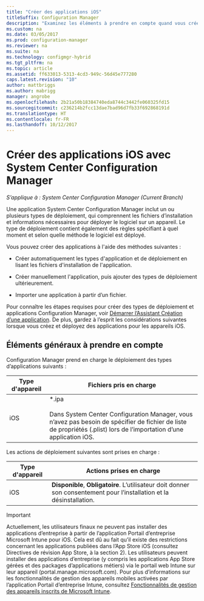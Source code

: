 ```yaml
---
title: "Créer des applications iOS"
titleSuffix: Configuration Manager
description: "Examinez les éléments à prendre en compte quand vous créez et déployez des applications pour des appareils iOS."
ms.custom: na
ms.date: 03/05/2017
ms.prod: configuration-manager
ms.reviewer: na
ms.suite: na
ms.technology: configmgr-hybrid
ms.tgt_pltfrm: na
ms.topic: article
ms.assetid: ff633013-5313-4cd3-949c-56d45e777280
caps.latest.revision: "10"
author: mattbriggs
ms.author: mabrigg
manager: angrobe
ms.openlocfilehash: 2b21a50b18384740eda8744c3442fe060325fd15
ms.sourcegitcommit: c236214b2fcc13dae7bad96d7fb33f692868191d
ms.translationtype: HT
ms.contentlocale: fr-FR
ms.lasthandoff: 10/12/2017
---
```

# <a name="create-ios-applications-with-system-center-configuration-manager"></a>Créer des applications iOS avec System Center Configuration Manager

*S’applique à : System Center Configuration Manager (Current Branch)*

Une application System Center Configuration Manager inclut un ou plusieurs types de déploiement, qui comprennent les fichiers d’installation et informations nécessaires pour déployer le logiciel sur un appareil. Le type de déploiement contient également des règles spécifiant à quel moment et selon quelle méthode le logiciel est déployé.  

 Vous pouvez créer des applications à l'aide des méthodes suivantes :  

-   Créer automatiquement les types d'application et de déploiement en lisant les fichiers d'installation de l'application.  

-   Créer manuellement l'application, puis ajouter des types de déploiement ultérieurement.  

-   Importer une application à partir d’un fichier.  

Pour connaître les étapes requises pour créer des types de déploiement et applications Configuration Manager, voir [Démarrer l’Assistant Création d’une application](../../apps/deploy-use/create-applications.md#start-the-create-application-wizard). De plus, gardez à l’esprit les considérations suivantes lorsque vous créez et déployez des applications pour les appareils iOS.  

## <a name="general-considerations"></a>Éléments généraux à prendre en compte  
 Configuration Manager prend en charge le déploiement des types d’applications suivants :  

|Type d'appareil|Fichiers pris en charge|  
|-----------------|---------------------|  
|iOS|*.ipa<br /><br /> Dans System Center Configuration Manager, vous n’avez pas besoin de spécifier de fichier de liste de propriétés (.plist) lors de l’importation d’une application iOS.|  

 Les actions de déploiement suivantes sont prises en charge :  

|Type d'appareil|Actions prises en charge|  
|-----------------|-----------------------|  
|iOS|**Disponible**, **Obligatoire**. L’utilisateur doit donner son consentement pour l’installation et la désinstallation.

> [!IMPORTANT]  
>  Actuellement, les utilisateurs finaux ne peuvent pas installer des applications d’entreprise à partir de l’application Portail d’entreprise Microsoft Intune pour iOS. Cela est dû au fait qu’il existe des restrictions concernant les applications publiées dans l’App Store iOS (consultez Directives de révision App Store, à la section 2). Les utilisateurs peuvent installer des applications d’entreprise (y compris les applications App Store gérées et des packages d’applications métiers) via le portail web Intune sur leur appareil (portal.manage.microsoft.com). Pour plus d’informations sur les fonctionnalités de gestion des appareils mobiles activées par l’application Portail d’entreprise Intune, consultez [Fonctionnalités de gestion des appareils inscrits de Microsoft Intune](https://technet.microsoft.com/library/dn600287.aspx).  
